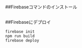 ##Firebaseコマンドのインストール
```npm install -g firebase-tools
```

##Firebaseにデプロイ
```firebase login
firebase init
npm run build
firebase deploy
```
